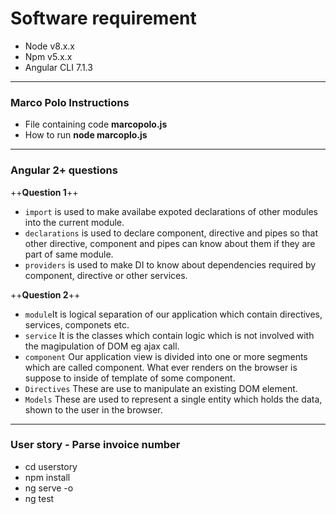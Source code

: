 # Software requirement
- Node v8.x.x
- Npm v5.x.x
- Angular CLI 7.1.3
- - -


 ### Marco Polo Instructions
- File containing code **marcopolo.js**
- How to run **node marcoplo.js**
- - -


 ### Angular 2+ questions
++**Question 1**++
- ``import`` is used to make availabe expoted declarations of other modules into the current module.
- ``declarations`` is used to declare component, directive and pipes so that other directive, component and pipes can know about them if they are part of same module.
- ``providers`` is used to make DI to know about dependencies required by component, directive or other services.

++**Question 2**++
- ``module``It is logical separation of our application which contain directives, services, componets etc.
- ``service`` It is the classes which contain logic which is not involved with the magipulation of DOM eg ajax call.
- ``component`` Our application view is divided into one or more segments which are called component. What ever renders on the browser is suppose to inside of template of some component.
- ``Directives`` These are use to manipulate an existing DOM element.
- ``Models`` These are used to represent a single entity which holds the data, shown to the user in the browser.
- - -


 ### User story - Parse invoice number
- cd userstory
- npm install
- ng serve -o
- ng test

